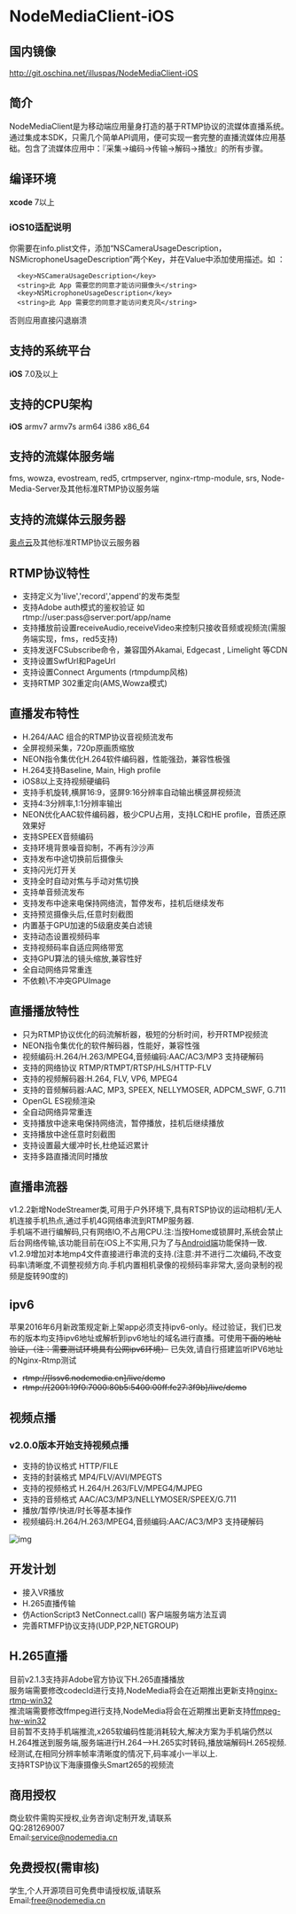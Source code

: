 # NodeMediaClient-iOS

## 国内镜像
http://git.oschina.net/illuspas/NodeMediaClient-iOS

## 简介
NodeMediaClient是为移动端应用量身打造的基于RTMP协议的流媒体直播系统。通过集成本SDK，只需几个简单API调用，便可实现一套完整的直播流媒体应用基础。包含了流媒体应用中：『采集->编码->传输->解码->播放』的所有步骤。

## 编译环境
**xcode** 7以上

### iOS10适配说明
你需要在info.plist文件，添加“NSCameraUsageDescription，NSMicrophoneUsageDescription”两个Key，并在Value中添加使用描述。如 ：
```
  <key>NSCameraUsageDescription</key>
  <string>此 App 需要您的同意才能访问摄像头</string>
  <key>NSMicrophoneUsageDescription</key>
  <string>此 App 需要您的同意才能访问麦克风</string>
```
否则应用直接闪退崩溃

## 支持的系统平台
**iOS** 7.0及以上

## 支持的CPU架构
**iOS** armv7 armv7s arm64 i386 x86_64  

## 支持的流媒体服务端
fms, wowza, evostream, red5, crtmpserver, nginx-rtmp-module, srs, Node-Media-Server及其他标准RTMP协议服务端

## 支持的流媒体云服务器
[奥点云](http://www.aodianyun.com/)及其他标准RTMP协议云服务器

## RTMP协议特性
* 支持定义为'live','record','append'的发布类型
* 支持Adobe auth模式的鉴权验证 如rtmp://user:pass@server:port/app/name
* 支持播放前设置receiveAudio,receiveVideo来控制只接收音频或视频流(需服务端实现，fms，red5支持)
* 支持发送FCSubscribe命令，兼容国外Akamai, Edgecast , Limelight 等CDN
* 支持设置SwfUrl和PageUrl
* 支持设置Connect Arguments (rtmpdump风格)
* 支持RTMP 302重定向(AMS,Wowza模式)

## 直播发布特性
* H.264/AAC 组合的RTMP协议音视频流发布
* 全屏视频采集，720p原画质缩放
* NEON指令集优化H.264软件编码器，性能强劲，兼容性极强
* H.264支持Baseline, Main, High profile
* iOS8以上支持视频硬编码
* 支持手机旋转,横屏16:9，竖屏9:16分辨率自动输出横竖屏视频流
* 支持4:3分辨率,1:1分辨率输出
* NEON优化AAC软件编码器，极少CPU占用，支持LC和HE profile，音质还原效果好
* 支持SPEEX音频编码
* 支持环境背景噪音抑制，不再有沙沙声
* 支持发布中途切换前后摄像头
* 支持闪光灯开关
* 支持全时自动对焦与手动对焦切换
* 支持单音频流发布
* 支持发布中途来电保持网络流，暂停发布，挂机后继续发布
* 支持预览摄像头后,任意时刻截图
* 内置基于GPU加速的5级磨皮美白滤镜
* 支持动态设置视频码率
* 支持视频码率自适应网络带宽
* 支持GPU算法的镜头缩放,兼容性好
* 全自动网络异常重连
* 不依赖\不冲突GPUImage

## 直播播放特性
* 只为RTMP协议优化的码流解析器，极短的分析时间，秒开RTMP视频流
* NEON指令集优化的软件解码器，性能好，兼容性强
* 视频编码:H.264/H.263/MPEG4,音频编码:AAC/AC3/MP3 支持硬解码
* 支持的网络协议 RTMP/RTMPT/RTSP/HLS/HTTP-FLV
* 支持的视频解码器:H.264, FLV, VP6, MPEG4
* 支持的音频解码器:AAC, MP3, SPEEX, NELLYMOSER, ADPCM_SWF, G.711
* OpenGL ES视频渲染
* 全自动网络异常重连
* 支持播放中途来电保持网络流，暂停播放，挂机后继续播放
* 支持播放中途任意时刻截图
* 支持设置最大缓冲时长,杜绝延迟累计
* 支持多路直播流同时播放

## 直播串流器
v1.2.2新增NodeStreamer类,可用于户外环境下,具有RTSP协议的运动相机/无人机连接手机热点,通过手机4G网络串流到RTMP服务器.  
手机端不进行编解码,只有网络IO,不占用CPU.注:当按Home或锁屏时,系统会禁止后台网络传输,该功能目前在iOS上不实用,只为了与[Android端](https://github.com/NodeMedia/NodeMediaClient-Android)功能保持一致.  
v1.2.9增加对本地mp4文件直接进行串流的支持.(注意:并不进行二次编码,不改变码率\清晰度,不调整视频方向.手机内置相机录像的视频码率非常大,竖向录制的视频是旋转90度的)

## ipv6
苹果2016年6月新政策规定新上架app必须支持ipv6-only。经过验证，我们已发布的版本均支持ipv6地址或解析到ipv6地址的域名进行直播。可使用<s>下面的地址验证，（注：需要测试环境具有公网ipv6环境）</s> 已失效,请自行搭建监听IPV6地址的Nginx-Rtmp测试
 * <s>rtmp://[lssv6.nodemedia.cn]/live/demo</s>
 * <s>rtmp://[2001:19f0:7000:80b5:5400:00ff:fe27:3f9b]/live/demo</s>

## 视频点播
### v2.0.0版本开始支持视频点播
 * 支持的协议格式 HTTP/FILE
 * 支持的封装格式 MP4/FLV/AVI/MPEGTS
 * 支持的视频格式 H.264/H.263/FLV/MPEG4/MJPEG
 * 支持的音频格式 AAC/AC3/MP3/NELLYMOSER/SPEEX/G.711
 * 播放/暂停/快进/时长等基本操作
 * 视频编码:H.264/H.263/MPEG4,音频编码:AAC/AC3/MP3 支持硬解码  
 
![img](https://raw.githubusercontent.com/NodeMedia/NodeMediaClient-iOS/v2.x/vodplay.jpg)

## 开发计划
 * 接入VR播放
 * H.265直播传输
 * 仿ActionScript3 NetConnect.call() 客户端服务端方法互调
 * 完善RTMFP协议支持(UDP,P2P,NETGROUP)

## H.265直播
目前v2.1.3支持非Adobe官方协议下H.265直播播放  
服务端需要修改codecId进行支持,NodeMedia将会在近期推出更新支持[nginx-rtmp-win32](https://github.com/illuspas/nginx-rtmp-win32)  
推流端需要修改ffmpeg进行支持,NodeMedia将会在近期推出更新支持[ffmpeg-hw-win32](https://github.com/illuspas/ffmpeg-hw-win32)  
目前暂不支持手机端推流,x265软编码性能消耗较大,解决方案为手机端仍然以H.264推送到服务端,服务端进行H.264-->H.265实时转码,播放端解码H.265视频.  
经测试,在相同分辨率帧率清晰度的情况下,码率减小一半以上.  
支持RTSP协议下海康摄像头Smart265的视频流

## 商用授权
商业软件需购买授权,业务咨询\定制开发,请联系  
QQ:281269007  
Email:service@nodemedia.cn

## 免费授权(需审核)
学生,个人开源项目可免费申请授权版,请联系  
Email:free@nodemedia.cn
